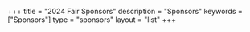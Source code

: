 +++
title = "2024 Fair Sponsors"
description = "Sponsors"
keywords = ["Sponsors"]
type = "sponsors"
layout = "list"
+++

